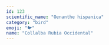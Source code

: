 ```yaml
---
id: 123
scientific_name: "Oenanthe hispanica"
category: "bird"
emoji: "🐦"
name: "Collalba Rubia Occidental"
---
```

